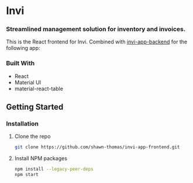 
# Invi
### Streamlined management solution for inventory and invoices.

This is the React frontend for Invi. Combined with <a href="https://github.com/shawn-thomas/invi-app-backend">invi-app-backend</a> for the following app:

### Built With
* React
* Material UI
* material-react-table

<!-- GETTING STARTED -->
## Getting Started

### Installation

1. Clone the repo
   ```sh
   git clone https://github.com/shawn-thomas/invi-app-frontend.git
   ```
2. Install NPM packages
   ```sh
   npm install --legacy-peer-deps
   npm start
   ```
